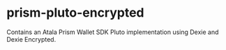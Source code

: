 # prism-pluto-encrypted
Contains an Atala Prism Wallet SDK Pluto implementation using Dexie and Dexie Encrypted. 
